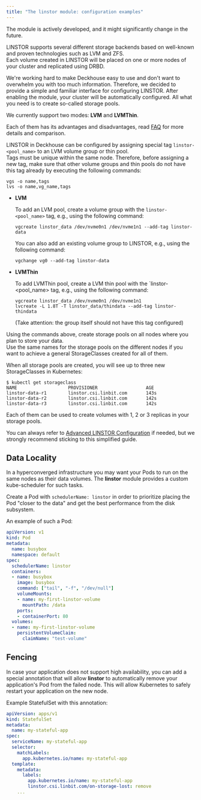 ```yaml
---
title: "The linstor module: configuration examples"
---
```


<div class="docs__information warning active">
The module is actively developed, and it might significantly change in the future.
</div>

LINSTOR supports several different storage backends based on well-known and proven technologies such as LVM and ZFS.  
Each volume created in LINSTOR will be placed on one or more nodes of your cluster and replicated using DRBD.

We're working hard to make Deckhouse easy to use and don't want to overwhelm you with too much information. Therefore, we decided to provide a simple and familiar interface for configuring LINSTOR. 
After enabling the module, your cluster will be automatically configured. All what you need is to create so-called storage pools.

We currently support two modes: **LVM** and **LVMThin**.

Each of them has its advantages and disadvantages, read [FAQ](faq.html) for more details and comparison. 

LINSTOR in Deckhouse can be configured by assigning special tag `linstor-<pool_name>` to an LVM volume group or thin pool.  
Tags must be unique within the same node. Therefore, before assigning a new tag, make sure that other volume groups and thin pools do not have this tag already by executing the following commands:
```shell
vgs -o name,tags
lvs -o name,vg_name,tags
```

* **LVM**

   To add an LVM pool, create a volume group with the `linstor-<pool_name>` tag, e.g., using the following command:

   ```shell
   vgcreate linstor_data /dev/nvme0n1 /dev/nvme1n1 --add-tag linstor-data
   ```

   You can also add an existing volume group to LINSTOR, e.g., using the following command:

   ```shell
   vgchange vg0 --add-tag linstor-data
   ```

* **LVMThin**

   To add LVMThin pool, create a LVM thin pool with the `linstor-<pool_name> tag, e.g., using the following command:

   ```shell
   vgcreate linstor_data /dev/nvme0n1 /dev/nvme1n1
   lvcreate -L 1.8T -T linstor_data/thindata --add-tag linstor-thindata
   ```

   (Take attention: the group itself should not have this tag configured)

Using the commands above, create storage pools on all nodes where you plan to store your data.  
Use the same names for the storage pools on the different nodes if you want to achieve a general StorageClasses created for all of them.

When all storage pools are created, you will see up to three new StorageClasses in Kubernetes:
```console
$ kubectl get storageclass
NAME                   PROVISIONER                  AGE
linstor-data-r1        linstor.csi.linbit.com       143s
linstor-data-r2        linstor.csi.linbit.com       142s
linstor-data-r3        linstor.csi.linbit.com       142s
```

Each of them can be used to create volumes with 1, 2 or 3 replicas in your storage pools.

You can always refer to [Advanced LINSTOR Configuration](advanced_usage.html) if needed, but we strongly recommend sticking to this simplified guide. 

## Data Locality

In a hyperconverged infrastructure you may want your Pods to run on the same nodes as their data volumes. The **linstor** module provides a custom kube-scheduler for such tasks.

Create a Pod with `schedulerName: linstor` in order to prioritize placing the Pod "closer to the data" and get the best performance from the disk subsystem.

An example of such a Pod:

```yaml
apiVersion: v1
kind: Pod
metadata:
  name: busybox
  namespace: default
spec:
  schedulerName: linstor
  containers:
  - name: busybox
    image: busybox
    command: ["tail", "-f", "/dev/null"]
    volumeMounts:
    - name: my-first-linstor-volume
      mountPath: /data
    ports:
    - containerPort: 80
  volumes:
  - name: my-first-linstor-volume
    persistentVolumeClaim:
      claimName: "test-volume"
```

## Fencing

In case your application does not support high availability, you can add a special annotation that will allow **linstor** to automatically remove your application's Pod from the failed node. This will allow Kubernetes to safely restart your application on the new node.

Example StatefulSet with this annotation:

```yaml
apiVersion: apps/v1
kind: StatefulSet
metadata:
  name: my-stateful-app
spec:
  serviceName: my-stateful-app
  selector:
    matchLabels:
      app.kubernetes.io/name: my-stateful-app
  template:
    metadata:
      labels:
        app.kubernetes.io/name: my-stateful-app
        linstor.csi.linbit.com/on-storage-lost: remove
    ...
```
